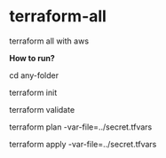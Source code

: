 # terraform-all
terraform all with aws

**How to run?**


cd any-folder

terraform init

terraform validate

terraform plan -var-file=../secret.tfvars

terraform apply -var-file=../secret.tfvars
